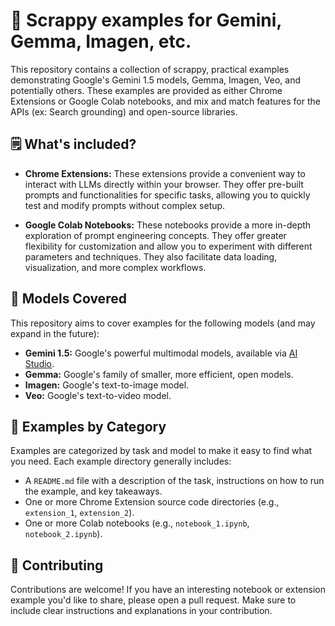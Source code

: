 # 🦾 Scrappy examples for Gemini, Gemma, Imagen, etc.

This repository contains a collection of scrappy, practical examples demonstrating Google's Gemini 1.5 models, Gemma, Imagen, Veo, and potentially others.  These examples are provided as either Chrome Extensions or Google Colab notebooks, and mix and match features for the APIs (ex: Search grounding) and open-source libraries.

## 🗒️ What's included?

* **Chrome Extensions:**  These extensions provide a convenient way to interact with LLMs directly within your browser. They offer pre-built prompts and functionalities for specific tasks, allowing you to quickly test and modify prompts without complex setup.

* **Google Colab Notebooks:** These notebooks provide a more in-depth exploration of prompt engineering concepts. They offer greater flexibility for customization and allow you to experiment with different parameters and techniques. They also facilitate data loading, visualization, and more complex workflows.


## 🧠 Models Covered

This repository aims to cover examples for the following models (and may expand in the future):

* **Gemini 1.5:** Google's powerful multimodal models, available via [AI Studio](https://aistudio.google.com).
* **Gemma:**  Google's family of smaller, more efficient, open models.
* **Imagen:** Google's text-to-image model.
* **Veo:** Google's text-to-video model.

## 📝 Examples by Category

Examples are categorized by task and model to make it easy to find what you need.  Each example directory generally includes:

* A `README.md` file with a description of the task, instructions on how to run the example, and key takeaways.
* One or more Chrome Extension source code directories (e.g., `extension_1`, `extension_2`).
* One or more Colab notebooks (e.g., `notebook_1.ipynb`, `notebook_2.ipynb`).

## 🙌 Contributing

Contributions are welcome!  If you have an interesting notebook or extension example you'd like to share, please open a pull request.  Make sure to include clear instructions and explanations in your contribution.
